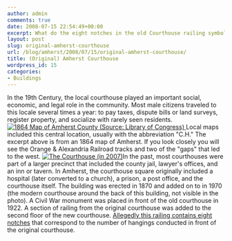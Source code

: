 ```yaml
---
author: admin
comments: true
date: 2008-07-15 22:54:49+00:00
excerpt: What do the eight notches in the old Courthouse railing symbolize....
layout: post
slug: original-amherst-courthouse
url: /blog/amherst/2008/07/15/original-amherst-courthouse/
title: (Original) Amherst Courthouse
wordpress_id: 15
categories:
- Buildings
---
```


In the 19th Century, the local courthouse played an important social, economic, and legal role in the community. Most male citizens traveled to this locale several times a year: to pay taxes, dispute bills or land surveys, register property, and socialize with rarely seen residents. [![1864 Map of Amherst County (Source: Library of Congress)](http://www.locohistory.org/blog/amherst/wp-content/uploads/2008/07/amhcthse_map.jpg) ](http://www.locohistory.org/blog/amherst/?attachment_id=16)Local maps included this central location, usually with the abbreviation "C.H." The excerpt above is from an 1864 map of Amherst. If you look closely you will see the Orange & Alexandria Railroad tracks and two of the "gaps" that led to the west. [![The Courthouse (in 2007)](http://www.locohistory.org/blog/amherst/wp-content/uploads/2008/07/amhcthse.jpg)](http://www.locohistory.org/blog/amherst/?attachment_id=17)In the past, most courthouses were part of a larger precinct that included the county jail,  lawyer's offices, and an inn or tavern. In Amherst, the courthouse square originally included a hospital (later converted to a church), a prison, a post office, and the courthouse itself. The building was erected in 1870 and added on to in 1970 (the modern courthouse around the back of this building, not visible in the photo). A Civil War monument was placed in front of the old courthouse in 1922. A section of railing from the original courthouse was added to the second floor of the new courthouse. [Allegedly this railing contains eight notches](http://www.virginiacourthouses.com/Amherst/Amherst.htm) that correspond to the number of hangings conducted in front of the original courthouse.
